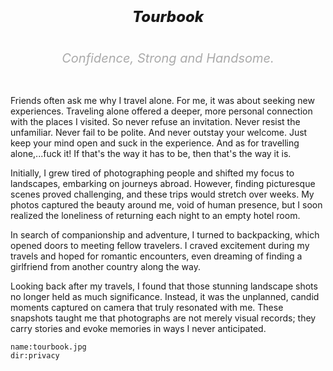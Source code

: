 <h1></h1>

<h5 style="font-size:24px;text-align:center;font-weight:800">
Tourbook
</h5>

<h6 style="font-size:20px;text-align:center;color:#aaa">
Confidence, Strong and Handsome.
</h6>

Friends often ask me why I travel alone. For me, it was about seeking new experiences. Traveling alone offered a deeper, more personal connection with the places I visited. So never refuse an invitation. Never resist the unfamiliar. Never fail to be polite. And never outstay your welcome. Just keep your mind open and suck in the experience. And as for travelling alone,...fuck it! If that's the way it has to be, then that's the way it is.

Initially, I grew tired of photographing people and shifted my focus to landscapes, embarking on journeys abroad. However, finding picturesque scenes proved challenging, and these trips would stretch over weeks. My photos captured the beauty around me, void of human presence, but I soon realized the loneliness of returning each night to an empty hotel room.

In search of companionship and adventure, I turned to backpacking, which opened doors to meeting fellow travelers. I craved excitement during my travels and hoped for romantic encounters, even dreaming of finding a girlfriend from another country along the way.

Looking back after my travels, I found that those stunning landscape shots no longer held as much significance. Instead, it was the unplanned, candid moments captured on camera that truly resonated with me. These snapshots taught me that photographs are not merely visual records; they carry stories and evoke memories in ways I never anticipated.

```<a-img>
name:tourbook.jpg
dir:privacy
```

<a-map points="100.5545711,13.802285,Bangkok|99.706329,17.031670,Sukhothai|98.9978128,18.7840584,Chiang Mai|98.2913469,7.8877042,Phuket|101.69091652316015,3.1314496300435706,Kula Lumpur|116.0776038,5.9833774,Kota Kinabalu|118.6271726,4.2477133,Mabul|100.343897,5.420885,Penang|99.825093,10.085696,Koh Tao|100.068051,9.676993,Koh Phangan|98.810486,8.042807,Krabi|97.645576,8.573707,Koh Similan|99.3283169,9.1438932,Surat thani|116.565853,6.0076652,Mount Kinabalu|100.055656,9.5179429,Koh Samui|118.6276134545917,4.124777700091974,Sipadan|117.8871584972851,4.244807239632564,Tawau" theme="dataviz"></a-map>

<a-secret name="timeline" autoload></a-secret>
